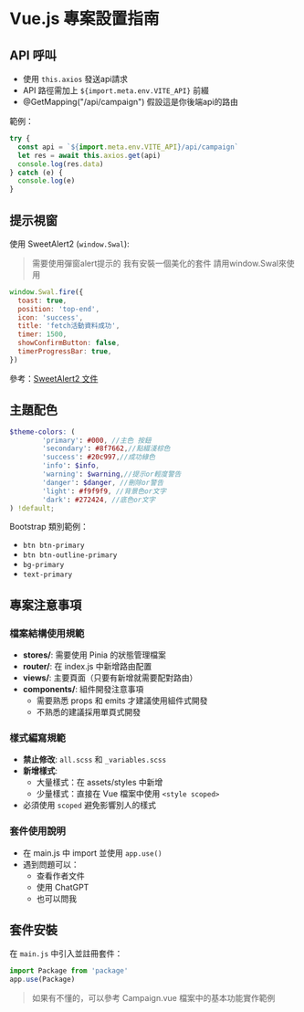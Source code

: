 # Vue.js 專案設置指南

## API 呼叫

- 使用 `this.axios` 發送api請求
- API 路徑需加上 `${import.meta.env.VITE_API}` 前綴
- @GetMapping("/api/campaign") 假設這是你後端api的路由

範例：

```javascript
try {
  const api = `${import.meta.env.VITE_API}/api/campaign`
  let res = await this.axios.get(api)
  console.log(res.data)
} catch (e) {
  console.log(e)
}
```

## 提示視窗

使用 SweetAlert2 (`window.Swal`):

> 需要使用彈窗alert提示的 我有安裝一個美化的套件 請用window.Swal來使用

```javascript
window.Swal.fire({
  toast: true,
  position: 'top-end',
  icon: 'success',
  title: 'fetch活動資料成功',
  timer: 1500,
  showConfirmButton: false,
  timerProgressBar: true,
})
```

參考：[SweetAlert2 文件](https://sweetalert2.github.io/)

## 主題配色

```scss
$theme-colors: (
        'primary': #000, //主色 按鈕
        'secondary': #8f7662,//點綴淺棕色
        'success': #20c997,//成功綠色
        'info': $info,
        'warning': $warning,//提示or輕度警告
        'danger': $danger, //刪除or警告
        'light': #f9f9f9, //背景色or文字
        'dark': #272424, //底色or文字
) !default;
```

Bootstrap 類別範例：

- `btn btn-primary`
- `btn btn-outline-primary`
- `bg-primary`
- `text-primary`

## 專案注意事項

### 檔案結構使用規範

- **stores/**: 需要使用 Pinia 的狀態管理檔案
- **router/**: 在 index.js 中新增路由配置
- **views/**: 主要頁面（只要有新增就需要配對路由）
- **components/**: 組件開發注意事項
  - 需要熟悉 props 和 emits 才建議使用組件式開發
  - 不熟悉的建議採用單頁式開發

### 樣式編寫規範

- **禁止修改**: `all.scss` 和 `_variables.scss`
- **新增樣式**:
  - 大量樣式：在 assets/styles 中新增
  - 少量樣式：直接在 Vue 檔案中使用 `<style scoped>`
- 必須使用 `scoped` 避免影響別人的樣式

### 套件使用說明

- 在 main.js 中 import 並使用 `app.use()`
- 遇到問題可以：
  - 查看作者文件
  - 使用 ChatGPT
  - 也可以問我

## 套件安裝

在 `main.js` 中引入並註冊套件：

```javascript
import Package from 'package'
app.use(Package)
```

> 如果有不懂的，可以參考 Campaign.vue 檔案中的基本功能實作範例
